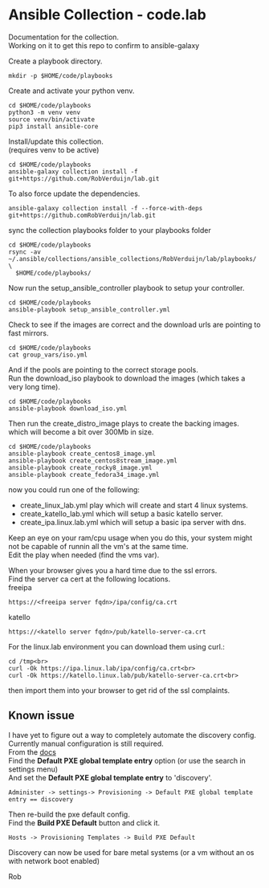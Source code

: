# Ansible Collection - code.lab

Documentation for the collection.<br>
Working on it to get this repo to confirm to ansible-galaxy<br>

Create a playbook directory.
```
mkdir -p $HOME/code/playbooks
```
Create and activate your python venv.
```
cd $HOME/code/playbooks
python3 -m venv venv
source venv/bin/activate
pip3 install ansible-core
```
Install/update this collection.<br>
(requires venv to be active)
```
cd $HOME/code/playbooks
ansible-galaxy collection install -f git+https://github.com/RobVerduijn/lab.git
```
To also force update the dependencies.
```
ansible-galaxy collection install -f --force-with-deps git+https://github.comRobVerduijn/lab.git
```
sync the collection playbooks folder to your playbooks folder
```
cd $HOME/code/playbooks
rsync -av ~/.ansible/collections/ansible_collections/RobVerduijn/lab/playbooks/ \
  $HOME/code/playbooks/
```
Now run the setup_ansible_controller playbook to setup your controller.<br>
```
cd $HOME/code/playbooks
ansible-playbook setup_ansible_controller.yml
```
Check to see if the images are correct and the download urls are pointing to fast mirrors.
```
cd $HOME/code/playbooks
cat group_vars/iso.yml
```
And if the pools are pointing to the correct storage pools.<br>
Run the download_iso playbook to download the images (which takes a very long time).<br>
```
cd $HOME/code/playbooks
ansible-playbook download_iso.yml
```
Then run the create_distro_image plays to create the backing images.<br>
which will become a bit over 300Mb in size.<br>
```
cd $HOME/code/playbooks
ansible-playbook create_centos8_image.yml
ansible-playbook create_centos8stream_image.yml
ansible-playbook create_rocky8_image.yml
ansible-playbook create_fedora34_image.yml
```
now you could run one of the following:
- create_linux_lab.yml play which will create and start 4 linux systems.
- create_katello_lab.yml which will setup a basic katello server.
- create_ipa.linux.lab.yml which will setup a basic ipa server with dns.<br>

Keep an eye on your ram/cpu usage when you do this, your system might not be capable of runnin all the vm's at the same time.<br>
Edit the play when needed (find the vms var).<br>

When your browser gives you a hard time due to the ssl errors.<br>
Find the server ca cert at the following locations.<br>
freeipa
```
https://<freeipa server fqdn>/ipa/config/ca.crt
```
katello
```
https://<katello server fqdn>/pub/katello-server-ca.crt
```
For the linux.lab environment you can download them using curl.:
```
cd /tmp<br>
curl -Ok https://ipa.linux.lab/ipa/config/ca.crt<br>
curl -Ok https://katello.linux.lab/pub/katello-server-ca.crt<br>
```
then import them into your browser to get rid of the ssl complaints.<br>

## Known issue
I have yet to figure out a way to completely automate the discovery config.<br>
Currently manual configuration is still required.<br>
From the [docs](https://theforeman.org/plugins/foreman_discovery/)<br>
Find the **Default PXE global template entry** option (or use the search in settings menu)<br>
And set the **Default PXE global template entry** to 'discovery'.
```
Administer -> settings-> Provisioning -> Default PXE global template entry == discovery
```
Then re-build the pxe default config.<br>
Find the **Build PXE Default** button and click it.<br>
```
Hosts -> Provisioning Templates -> Build PXE Default
```
Discovery can now be used for bare metal systems (or a vm without an os with network boot enabled)

Rob
